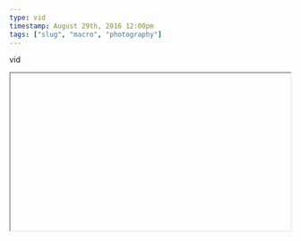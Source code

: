 ```yaml
---
type: vid
timestamp: August 29th, 2016 12:00pm
tags: ["slug", "macro", "photography"]
---
```

vid
<iframe width="500" height="281"  id="youtube_iframe" src="https://www.youtube.com/embed/9fBfLDo-K48\[!\[thumbnail\]\(http://i3.ytimg.com/vi//maxresdefault.jpg\)\]\(https://www.youtube.com/watch\?v=\)></iframe>                    
                                            
Squishy is as squishy does.
 
                                                    <div id="footer">
                <span id="timestamp"> August 29th, 2016 12:00pm </span>
                                                          <span class="tag">slug</span>
                                          <span class="tag">garden slug</span>
                                          <span class="tag">macro</span>
                                          <span class="tag">photography</span>
                                                    
            </body>
        </html>

        
<small>source: https://saturdayxiii.tumblr.com/post/149659541212</small>